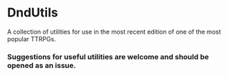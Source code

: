 # DndUtils
A collection of utilities for use in the most recent edition of one of the most popular TTRPGs.

### Suggestions for useful utilities are welcome and should be opened as an issue.
